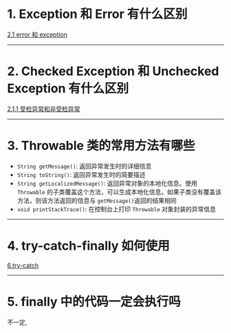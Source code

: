 
# 1. Exception 和 Error 有什么区别

[2.1 error 和 exception](../../java笔记/异常.md#2.1%20error%20和%20exception)

****
# 2. Checked Exception 和 Unchecked Exception 有什么区别

[2.1.1 受检异常和非受检异常](../../java笔记/异常.md#2.1.1%20受检异常和非受检异常)

****
# 3. Throwable 类的常用方法有哪些

- `String getMessage()`: 返回异常发生时的详细信息
- `String toString()`: 返回异常发生时的简要描述
- `String getLocalizedMessage()`: 返回异常对象的本地化信息。使用 `Throwable` 的子类覆盖这个方法，可以生成本地化信息。如果子类没有覆盖该方法，则该方法返回的信息与 `getMessage()`返回的结果相同
- `void printStackTrace()`: 在控制台上打印 `Throwable` 对象封装的异常信息

****
# 4. try-catch-finally 如何使用

[6.try-catch](../../java笔记/异常.md#6.try-catch)

****
# 5. finally 中的代码一定会执行吗

不一定,